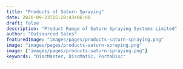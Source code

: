 ```yaml
---
title: "Products of Saturn Spraying"
date: 2020-09-23T15:28:43+06:00
draft: false
description: "Product Range of Saturn Spraying Systems Limited"
author: "Outsourced Sales"
featuredImage: "images/pages/products-saturn-spraying.png"
image: "images/pages/products-saturn-spraying.png"
image: ["images/pages/products-saturn-spraying.png"]
keywords: "DiscMaster, DiscMatic, PortaDisc"
---
```

